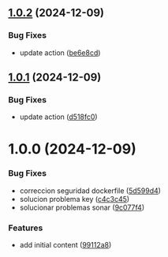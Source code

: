 ## [1.0.2](https://github.com/Nikamo1915/python-app-devsecops/compare/v1.0.1...v1.0.2) (2024-12-09)


### Bug Fixes

* update action ([be6e8cd](https://github.com/Nikamo1915/python-app-devsecops/commit/be6e8cdf3dcc35a52fd2c385b679d27b58e035bc))

## [1.0.1](https://github.com/Nikamo1915/python-app-devsecops/compare/v1.0.0...v1.0.1) (2024-12-09)


### Bug Fixes

* update action ([d518fc0](https://github.com/Nikamo1915/python-app-devsecops/commit/d518fc09c1505c3949e839dd8755bdacc1a6d71c))

# 1.0.0 (2024-12-09)


### Bug Fixes

* correccion seguridad dockerfile ([5d599d4](https://github.com/Nikamo1915/python-app-devsecops/commit/5d599d4530bcaace9e0574a157fc7127474bf951))
* solucion problema key ([c4c3c45](https://github.com/Nikamo1915/python-app-devsecops/commit/c4c3c45038c8047bc6c84ec6cbe3d6d129caa6e0))
* solucionar problemas sonar ([9c077f4](https://github.com/Nikamo1915/python-app-devsecops/commit/9c077f446b0de0ec7cdf888135bbdd039d7c3952))


### Features

* add initial content ([99112a8](https://github.com/Nikamo1915/python-app-devsecops/commit/99112a8cd8fbc46e2593cbe5fe6be40e1333dcf1))

